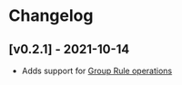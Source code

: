 # Changelog

## [v0.2.1] - 2021-10-14
- Adds support for [Group Rule operations](https://developer.okta.com/docs/reference/api/groups/#group-rule-operations)

